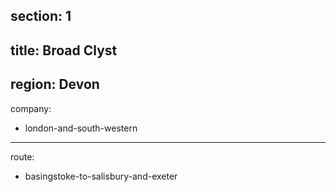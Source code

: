 ﻿section: 1
----
title: Broad Clyst
----
region: Devon
----
company:
- london-and-south-western
----
route:
- basingstoke-to-salisbury-and-exeter
